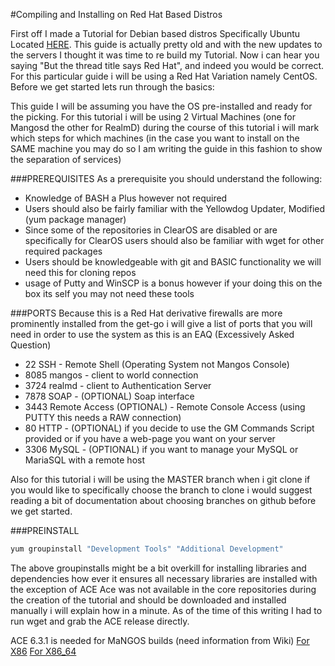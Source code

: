 #Compiling and Installing on Red Hat Based Distros

First off I made a Tutorial for Debian based distros Specifically Ubuntu Located [HERE](http://ubuntuforums.org/showthread.php?t=1964479). This guide is actually pretty old and with the new updates to the servers I thought it was time to re build my Tutorial. Now i can hear you saying "But the thread title says Red Hat", and indeed you would be correct. For this particular guide i will be using a Red Hat Variation namely CentOS. Before we get started lets run through the basics:

This guide I will be assuming you have the OS pre-installed and ready for the picking.
For this tutorial i will be using 2 Virtual Machines (one for Mangosd the other for RealmD) during the course of this tutorial i will mark which steps for which machines (in the case you want to install on the SAME machine you may do so I am writing the guide in this fashion to show the separation of services)

###PREREQUISITES
As a prerequisite you should understand the following:
+ Knowledge of BASH a Plus however not required
+ Users should also be fairly familiar with the Yellowdog Updater, Modified (yum package manager)
+ Since some of the repositories in ClearOS are disabled or are specifically for ClearOS users should also be familiar with wget for other required packages
+ Users should be knowledgeable with git and BASIC functionality we will need this for cloning repos
+ usage of Putty and WinSCP is a bonus however if your doing this on the box its self you may not need these tools

###PORTS
Because this is a Red Hat derivative firewalls are more prominently installed from the get-go i will give a list of ports that you will need in order to use the system as this is an EAQ (Excessively Asked Question)
+ 22 SSH - Remote Shell (Operating System not Mangos Console)
+ 8085 mangos - client to world connection
+ 3724 realmd - client to Authentication Server
+ 7878 SOAP - (OPTIONAL) Soap interface
+ 3443 Remote Access (OPTIONAL) - Remote Console Access (using PUTTY this needs a RAW connection)
+ 80 HTTP - (OPTIONAL) if you decide to use the GM Commands Script provided or if you have a web-page you want on your server
+ 3306 MySQL - (OPTIONAL) if you want to manage your MySQL or MariaSQL with a remote host

Also for this tutorial i will be using the MASTER branch when i git clone if you would like to specifically choose the branch to clone i would suggest reading a bit of documentation about choosing branches on github before we get started.

###PREINSTALL
```bash
yum groupinstall "Development Tools" "Additional Development"
```
The above groupinstalls might be a bit overkill for installing libraries and dependencies how ever it ensures all necessary libraries are installed with the exception of ACE
Ace was not available in the core repositories during the creation of the tutorial and should be downloaded and installed manually i will explain how in a minute.
As of the time of this writing I had to run wget and grab the ACE release directly.

ACE 6.3.1 is needed for MaNGOS builds (need information from Wiki)
[For X86](http://download.opensuse.org/repositories/devel:/libraries:/ACE:/bugfixonly/RedHat_RHEL-6/i686/ace-6.3.1-16.el6.i686.rpm)
[For X86_64](http://download.opensuse.org/repositories/devel:/libraries:/ACE:/bugfixonly/RedHat_RHEL-6/x86_64/ace-6.3.1-16.el6.x86_64.rpm)